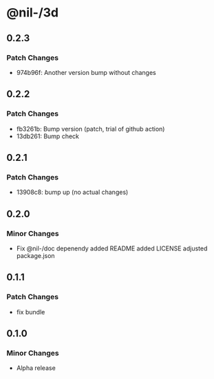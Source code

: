 # @nil-/3d

## 0.2.3

### Patch Changes

-   974b96f: Another version bump without changes

## 0.2.2

### Patch Changes

-   fb3261b: Bump version (patch, trial of github action)
-   13db261: Bump check

## 0.2.1

### Patch Changes

-   13908c8: bump up (no actual changes)

## 0.2.0

### Minor Changes

-   Fix @nil-/doc depenendy
    added README
    added LICENSE
    adjusted package.json

## 0.1.1

### Patch Changes

-   fix bundle

## 0.1.0

### Minor Changes

-   Alpha release
